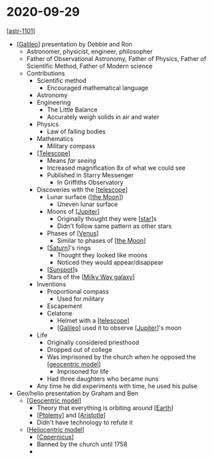 # 2020-09-29

[[astr-1101]]

- [[Galileo]] presentation by Debbie and Ron
  - Astronomer, physicist, engineer, philosopher
  - Father of Observational Astronomy, Father of Physics, Father of Scientific Method, Father of Modern science
  - Contributions
    - Scientific method
      - Encouraged mathematical language
    - Astronomy
    - Engineering
      - The Little Balance
      - Accurately weigh solids in air and water
    - Physics
      - Law of falling bodies
    - Mathematics
      - Military compass
    - [[Telescope]]
      - Means _far seeing_
      - Increased magnification 8x of what we could see
      - Published in Starry Messenger
        - In Griffiths Observatory
    - Discoveries with the [[telescope]]
      - Lunar surface ([[the Moon]])
        - Uneven lunar surface
      - Moons of [[Jupiter]]
        - Originally thought they were [[star]]s
        - Didn't follow same pattern as other stars
      - Phases of [[Venus]]
        - Similar to phases of [[the Moon]]
      - [[Saturn]]'s rings
        - Thought they looked like moons
        - Noticed they would appear/disappear
      - [[Sunspot]]s
      - Stars of the [[Milky Way galaxy]]
    - Inventions
      - Proportional compass
        - Used for military
      - Escapement
      - Celatone
        - Helmet with a [[telescope]]
        - [[Galileo]] used it to observe [[Jupiter]]'s moon
    - Life
      - Originally considered priesthood
      - Dropped out of college
      - Was imprisoned by the church when he opposed the [[geocentric model]]
        - Imprisoned for life
      - Had three daughters who became nuns
    - Any time he did experiments with time, he used his pulse
- Geo/helio presentation by Graham and Ben
  - [[Geocentric model]]
    - Theory that everything is orbiting around [[Earth]]
    - [[Ptolemy]] and [[Aristotle]]
    - Didn't have technology to refute it
  - [[Heliocentric model]]
    - [[Copernicus]]
    - Banned by the church until 1758
    - 

[//begin]: # "Autogenerated link references for markdown compatibility"
[astr-1101]: astr-1101 "ASTR 1101 - Intro to the Solar System"
[Galileo]: galileo "Galileo"
[telescope]: telescope "Telescope"
[the Moon]: the-moon "The Moon"
[Jupiter]: jupiter "Jupiter ♃"
[star]: star "Star"
[Venus]: venus "Venus ♀"
[the Moon]: the-moon "The Moon"
[Saturn]: saturn "Saturn ♄"
[Sunspot]: sunspot "Sunspot"
[Milky Way galaxy]: milky-way-galaxy "Milky Way Galaxy"
[telescope]: telescope "Telescope"
[Galileo]: galileo "Galileo"
[Jupiter]: jupiter "Jupiter ♃"
[Geocentric model]: geocentric-model "Geocentric Model"
[Earth]: earth "Earth 🜨"
[Ptolemy]: ptolemy "Ptolemy"
[Aristotle]: aristotle "Aristotle"
[Heliocentric model]: heliocentric-model "Heliocentric Model"
[Copernicus]: copernicus "Copernicus"
[//end]: # "Autogenerated link references"